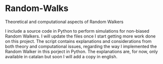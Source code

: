 # Random-Walks
Theoretical and computational aspects of Random Walkers

I include a source code in Python to perform simulations for non-biased Random Walkers. I will update the files once I start getting more work done on this project. The script contains explanations and considerations from both theory and computational issues, regarding the way I implemented the Random Walker in this porject in Python. The explanations are, for now, only available in catalan but soon I will add a copy in english.
